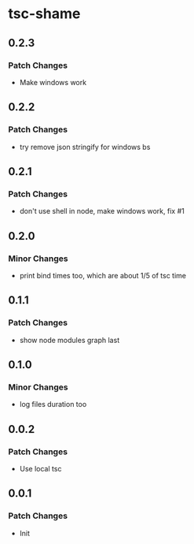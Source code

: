 # tsc-shame

## 0.2.3

### Patch Changes

- Make windows work

## 0.2.2

### Patch Changes

- try remove json stringify for windows bs

## 0.2.1

### Patch Changes

- don't use shell in node, make windows work, fix #1

## 0.2.0

### Minor Changes

- print bind times too, which are about 1/5 of tsc time

## 0.1.1

### Patch Changes

- show node modules graph last

## 0.1.0

### Minor Changes

- log files duration too

## 0.0.2

### Patch Changes

- Use local tsc

## 0.0.1

### Patch Changes

- Init
